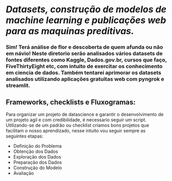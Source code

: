 # ***Datasets, construção de modelos de machine learning e publicações web para as maquinas preditivas.*** 

### Sim! Terá análise de flor e descoberta de quem afunda ou não em návio! Neste diretorio serão analisados vários datasets de fontes diferentes como Kaggle, Dados.gov.br, cursos que faço, FiveThirtyEight etc, com intuito de exercitar os conhecimento em ciencia de dados. Também tentarei aprimorar os datasets analisados utilizando aplicações gratuitas web com pyngrok e streamlit. 

## Frameworks, checklists e Fluxogramas:
Para organizar um projeto de datascience e garantir o desenvolvimento de um projeto agil e
com credibilidade, é necessario seguir um script. Utilizando-se de um padrão ou checklist criamos bons projetos que facilitam o nosso aprendizado, 
nesse intuito vou seguir sempre as seguintes etapas:

* Definição do Problema
* Obtenção dos Dados
* Exploração dos Dados
* Preparação dos Dados
* Construção do Modelo
* Avaliação

